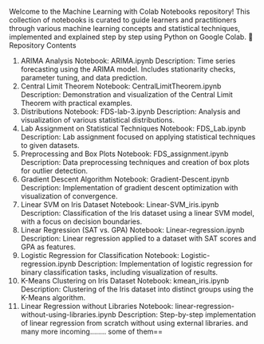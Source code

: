 Welcome to the Machine Learning with Colab Notebooks repository! This collection of notebooks is curated to guide learners and practitioners through various machine learning concepts and statistical techniques, implemented and explained step by step using Python on Google Colab.
📁 Repository Contents
1. ARIMA Analysis
Notebook: ARIMA.ipynb
Description: Time series forecasting using the ARIMA model. Includes stationarity checks, parameter tuning, and data prediction.
2. Central Limit Theorem
Notebook: CentralLimitTheorem.ipynb
Description: Demonstration and visualization of the Central Limit Theorem with practical examples.
3. Distributions
Notebook: FDS-lab-3.ipynb
Description: Analysis and visualization of various statistical distributions.
4. Lab Assignment on Statistical Techniques
Notebook: FDS_Lab.ipynb
Description: Lab assignment focused on applying statistical techniques to given datasets.
5. Preprocessing and Box Plots
Notebook: FDS_assignment.ipynb
Description: Data preprocessing techniques and creation of box plots for outlier detection.
6. Gradient Descent Algorithm
Notebook: Gradient-Descent.ipynb
Description: Implementation of gradient descent optimization with visualization of convergence.
7. Linear SVM on Iris Dataset
Notebook: Linear-SVM_iris.ipynb
Description: Classification of the Iris dataset using a linear SVM model, with a focus on decision boundaries.
8. Linear Regression (SAT vs. GPA)
Notebook: Linear-regression.ipynb
Description: Linear regression applied to a dataset with SAT scores and GPA as features.
9. Logistic Regression for Classification
Notebook: Logistic-regression.ipynb
Description: Implementation of logistic regression for binary classification tasks, including visualization of results.
10. K-Means Clustering on Iris Dataset
Notebook: kmean_iris.ipynb
Description: Clustering of the Iris dataset into distinct groups using the K-Means algorithm.
11. Linear Regression without Libraries
Notebook: linear-regression-without-using-libraries.ipynb
Description: Step-by-step implementation of linear regression from scratch without using external libraries.
and many more incoming........
some of them==
